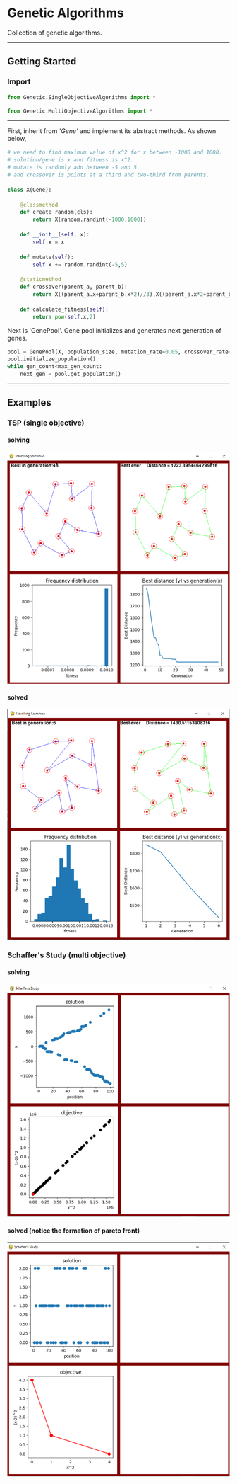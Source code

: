 # Genetic Algorithms
Collection of genetic algorithms.
***
## Getting Started

### Import 
```Python
from Genetic.SingleObjectiveAlgorithms import *
```
```Python
from Genetic.MultiObjectiveAlgorithms import *
```

***
First, inherit from _'Gene'_ and implement its abstract methods. As shown below,

```Python
# we need to find maximum value of x^2 for x between -1000 and 1000.
# solution/gene is x and fitness is x^2.
# mutate is randomly add between -5 and 5.
# and crossover is points at a third and two-third from parents.

class X(Gene):
    
    @classmethod
    def create_random(cls):
        return X(random.randint(-1000,1000))
    
    def __init__(self, x):
        self.x = x
    
    def mutate(self):
        self.x += random.randint(-5,5)
    
    @staticmethod
    def crossover(parent_a, parent_b):
        return X((parent_a.x+parent_b.x*2)//3),X((parent_a.x*2+parent_b.x)//3)
    
    def calculate_fitness(self):
        return pow(self.x,2)
```
Next is 'GenePool'. Gene pool initializes and generates next generation of genes.
```Python
pool = GenePool(X, population_size, mutation_rate=0.05, crossover_rate=1, select_func=Selection.get_tournament(tournament_size=5))
pool.initialize_population()
while gen_count<max_gen_count:
    next_gen = pool.get_population()
```
***
## Examples
### TSP (single objective)
#### solving 
![Alt text](Example_TSP/assets/travelling_salesman_solved_sample.png?raw=true "Solving Sample image")
#### solved
![Alt text](Example_TSP/assets/travelling_salesman_solving_sample.png?raw=true "Solved Sample image")

### Schaffer's Study (multi objective)
#### solving 
![Alt text](Example_Schaffers_Study/assets/schaffers_solving_sample.png?raw=true "Solving Sample image")
#### solved (notice the formation of pareto front)
![Alt text](Example_Schaffers_Study/assets/schaffers_solved_sample.png?raw=true "Solved Sample image")
